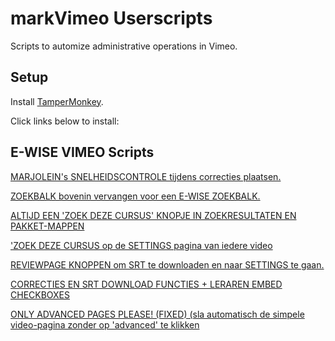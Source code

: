 markVimeo Userscripts
=================

Scripts to automize administrative operations in Vimeo.


## Setup

Install [TamperMonkey](https://www.tampermonkey.net "Tampermonkey").

Click links below to install:

  

## E-WISE VIMEO Scripts

[MARJOLEIN's SNELHEIDSCONTROLE tijdens correcties plaatsen.](https://github.com/ewisenl/Vimeo-Userscript/raw/master/snelheidscontrole.user.js)  

[ZOEKBALK bovenin vervangen voor een E-WISE ZOEKBALK.](https://github.com/ewisenl/Vimeo-Userscript/raw/master/swapSearchBar.user.js)  

[ALTIJD EEN 'ZOEK DEZE CURSUS' KNOPJE IN ZOEKRESULTATEN EN PAKKET-MAPPEN](https://github.com/ewisenl/Vimeo-Userscript/raw/master/allvideosCursusButton.user.js)  

['ZOEK DEZE CURSUS op de SETTINGS pagina van iedere video](https://github.com/ewisenl/Vimeo-Userscript/raw/master/findThisCourseButton.user.js)  

[REVIEWPAGE KNOPPEN om SRT te downloaden en naar SETTINGS te gaan.](https://github.com/ewisenl/Vimeo-Userscript/raw/master/reviewpageButton.user.js)  

[CORRECTIES EN SRT DOWNLOAD FUNCTIES + LERAREN EMBED CHECKBOXES](https://github.com/ewisenl/Vimeo-Userscript/raw/master/userscript.user.js)

[ONLY ADVANCED PAGES PLEASE! (FIXED) (sla automatisch de simpele video-pagina zonder op 'advanced' te klikken](https://github.com/ewisenl/Vimeo-Userscript/raw/master/onlyadvanced.user.js)
